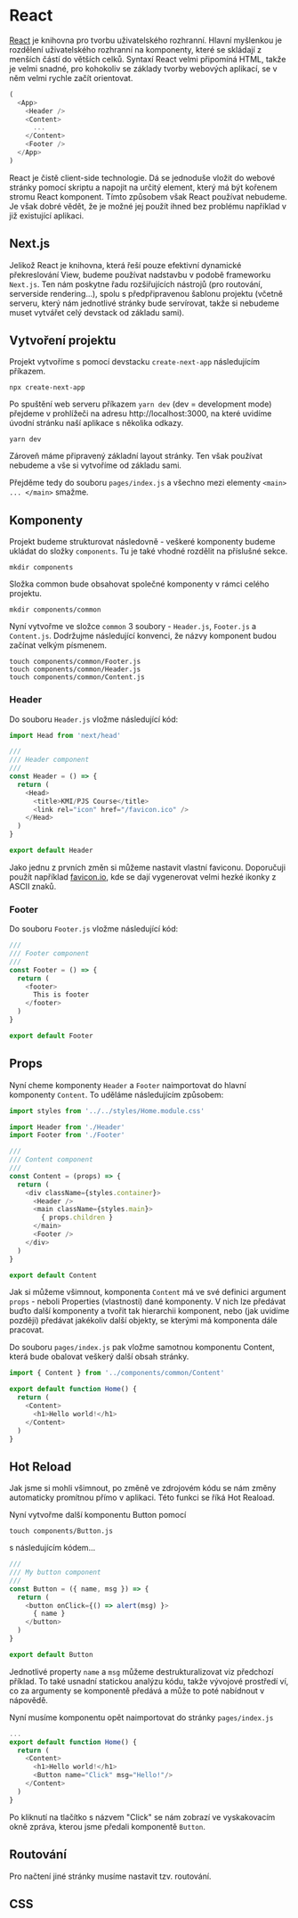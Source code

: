 
# React

[React](https://reactjs.org/) je knihovna pro tvorbu uživatelského rozhranní. Hlavní myšlenkou je rozdělení uživatelského rozhranní na komponenty, které se skládají z menších částí do větších celků. Syntaxí React velmi připomíná HTML, takže je velmi snadné, pro kohokoliv se základy tvorby webových aplikací, se v něm velmi rychle začít orientovat.


```javascript
(
  <App>
    <Header />
    <Content>
      ...
    </Content>
    <Footer />
  </App>
)
```


React je čistě client-side technologie. Dá se jednoduše vložit do webové stránky pomocí skriptu a napojit na určitý element, který má být kořenem stromu React komponent. Tímto způsobem však React používat nebudeme. Je však dobré vědět, že je možné jej použít ihned bez problému například v již existující aplikaci.

## Next.js

Jelikož React je knihovna, která řeší pouze efektivní dynamické překreslování View, budeme používat nadstavbu v podobě frameworku `Next.js`. Ten nám poskytne řadu rozšiřujících nástrojů (pro routování, serverside rendering...), spolu s předpřipravenou šablonu projektu (včetně serveru, který nám jednotlivé stránky bude servírovat, takže si nebudeme muset vytvářet celý devstack od základu sami).

## Vytvoření projektu

Projekt vytvoříme s pomocí devstacku `create-next-app` následujícím příkazem.

```
npx create-next-app
```

Po spuštění web serveru příkazem `yarn dev` (dev = development mode) přejdeme v prohlížeči na adresu http://localhost:3000, na které uvidíme úvodní stránku naší aplikace s několika odkazy. 

```
yarn dev
```

Zároveň máme připravený základní layout stránky. Ten však používat nebudeme a vše si vytvoříme od základu sami. 

Přejděme tedy do souboru `pages/index.js` a všechno mezi elementy `<main> ... </main>` smažme.

## Komponenty

Projekt budeme strukturovat následovně - veškeré komponenty budeme ukládat do složky `components`. Tu je také vhodné rozdělit na příslušné sekce.

```
mkdir components
```

Složka common bude obsahovat společné komponenty v rámci celého projektu.

```
mkdir components/common
```

Nyní vytvořme ve složce `common` 3 soubory - `Header.js`, `Footer.js` a `Content.js`. Dodržujme následující konvenci, že názvy komponent budou začínat velkým písmenem.

```
touch components/common/Footer.js
touch components/common/Header.js
touch components/common/Content.js
```

### Header

Do souboru `Header.js` vložme následující kód:

```javascript
import Head from 'next/head'

///
/// Header component
///
const Header = () => {
  return (
    <Head>
      <title>KMI/PJS Course</title>
      <link rel="icon" href="/favicon.ico" />
    </Head>
  )
}

export default Header
```

Jako jednu z prvních změn si můžeme nastavit vlastní faviconu. Doporučuji použít například [favicon.io](https://favicon.io/favicon-generator/), kde se dají vygenerovat velmi hezké ikonky z ASCII znaků.

### Footer

Do souboru `Footer.js` vložme následující kód:

```javascript
///
/// Footer component
///
const Footer = () => {
  return (
    <footer>
      This is footer
    </footer>
  )
}

export default Footer
```

## Props

Nyní cheme komponenty `Header` a `Footer` naimportovat do hlavní komponenty `Content`. To uděláme následujícím způsobem:

```javascript
import styles from '../../styles/Home.module.css'

import Header from './Header'
import Footer from './Footer'

///
/// Content component
///
const Content = (props) => {
  return (
    <div className={styles.container}>
      <Header />
      <main className={styles.main}>
        { props.children }
      </main>
      <Footer />
    </div>
  )
}

export default Content
```

Jak si můžeme všimnout, komponenta `Content` má ve své definici argument `props` - neboli Properties (vlastnosti) dané komponenty. V nich lze předávat buďto další komponenty a tvořit tak hierarchii komponent, nebo (jak uvidíme později) předávat jakékoliv další objekty, se kterými má komponenta dále pracovat.

Do souboru `pages/index.js` pak vložme samotnou komponentu Content, která bude obalovat veškerý další obsah stránky.

```javascript
import { Content } from '../components/common/Content'

export default function Home() {
  return (
    <Content>
      <h1>Hello world!</h1>
    </Content>
  )
}

```

## Hot Reload

Jak jsme si mohli všimnout, po změně ve zdrojovém kódu se nám změny automaticky promítnou přímo v aplikaci. Této funkci se říká Hot Reaload.

Nyní vytvořme další komponentu Button pomocí 

```
touch components/Button.js
```

s následujícím kódem...

```javascript
///
/// My button component
///
const Button = ({ name, msg }) => {
  return (
    <button onClick={() => alert(msg) }>
      { name }
    </button>
  )
}

export default Button
```

Jednotlivé property `name` a `msg` můžeme destrukturalizovat viz předchozí příklad. To také usnadní statickou analýzu kódu, takže vývojové prostředí ví, co za argumenty se komponentě předává a může to poté nabídnout v nápovědě.

Nyní musíme komponentu opět naimportovat do stránky `pages/index.js`

```javascript
...
export default function Home() {
  return (
    <Content>
      <h1>Hello world!</h1>
      <Button name="Click" msg="Hello!"/>
    </Content>
  )
}

```

Po kliknutí na tlačítko s názvem "Click" se nám zobrazí ve vyskakovacím okně zpráva, kterou jsme předali komponentě `Button`.

## Routování

Pro načtení jiné stránky musíme nastavit tzv. routování.

## CSS

